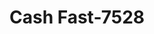 ---
f_zip-code: 53597
f_state-code: WI
title: Cash Fast-7528
f_phone: 608-849-9198
f_city-only: Waunakee
f_address: 205 South Century Avenue Waunakee
f_location-unique-id: '7528'
slug: cash-fast-7528
updated-on: '2024-05-30T13:46:58.046Z'
created-on: '2024-05-30T13:36:59.803Z'
published-on: '2024-05-30T13:54:32.469Z'
f_city-state: cms/city/waunakee-wi.md
f_company: cms/company/cash-fast.md
f_state: cms/state/wisconsin.md
layout: '[payday-loan].html'
tags: payday-loan
---